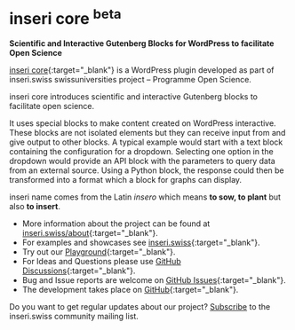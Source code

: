 # inseri core <sup>beta</sub>

**Scientific and Interactive Gutenberg Blocks for WordPress to facilitate Open Science**

[inseri core](https://wordpress.org/plugins/inseri-core/){:target="\_blank"} is a WordPress plugin developed as part of inseri.swiss swissuniversities project – Programme Open Science.

inseri core introduces scientific and interactive Gutenberg blocks to facilitate open science.

It uses special blocks to make content created on WordPress interactive.
These blocks are not isolated elements but they can receive input from and give output to other blocks.
A typical example would start with a text block containing the configuration for a dropdown.
Selecting one option in the dropdown would provide an API block with the parameters to query data from an external source.
Using a Python block, the response could then be transformed into a format which a block for graphs can display.

inseri name comes from the Latin _insero_ which means **to sow, to plant** but also **to insert**.

- More information about the project can be found at [inseri.swiss/about](https://inseri.swiss/about){:target="\_blank"}.
- For examples and showcases see [inseri.swiss](https://inseri.swiss/about){:target="\_blank"}.
- Try out our [Playground](https://inseri.swiss/playground/){:target="\_blank"}.
- For Ideas and Questions please use [GitHub Discussions](https://github.com/inseri-swiss/inseri-swiss/discussions){:target="\_blank"}.
- Bug and Issue reports are welcome on [GitHub Issues](https://github.com/inseri-swiss/inseri-swiss/issues){:target="\_blank"}.
- The development takes place on [GitHub](https://github.com/inseri-swiss/inseri-core-wp){:target="\_blank"}.

Do you want to get regular updates about our project? [Subscribe](https://s3it.lists.uzh.ch/sympa/subscribe/inseri-community) to the inseri.swiss community mailing list.
